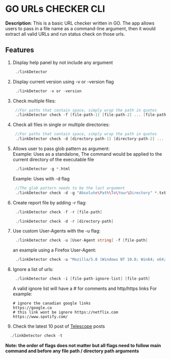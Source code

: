 # GO URLs CHECKER CLI

**Description**: This is a basic URL checker written in GO. The app allows users to pass in a file name as a command-line argument, then it would extract all valid URLs and run status check on those urls.

## Features
1. Display help panel by not include any argument
   ```go
    ./linkDetector
   ```
2. Display current version using -v or -version flag
   ```go
    ./linkDetector -v or -version
   ```
3. Check multiple files:
   ```go
    //For paths that contain space, simply wrap the path in quotes
    ./linkDetector check -f [file-path-1] [file-path-2] ... [file-path-nth]
   ```
4. Check all files in single or multiple directories:
   ```go
    //For paths that contain space, simply wrap the path in quotes
    ./linkDetector check -d [directory-path-1] [directory-path-2] ... [directory-path-nth]
   ```
5. Allows user to pass glob pattern as argument:<br/>
   Example: Uses as a standalone, The command would be applied to the current directory of the executable file
   ```go
    ./linkDetector -g *.html
   ```
   Example: Uses with -d flag
   ```go
    //The glob pattern needs to be the last argument
    ./linkDetector check -d -g "Absolute\Path\To\Your\Directory" *.txt
   ```
   
6. Create report file by adding -r flag:
   ```go
    ./linkDetector check -f -r [file-path]
   ```
   ```go
    ./linkDetector check -d -r [directory-path]
   ```

7. Use custom User-Agents with the -u flag:
   ```go
    ./linkDetector check -u [User-Agent string] -f [file-path]
   ```
   an example using a Firefox User-Agent:
   ```go
    ./linkDetector check -u "Mozilla/5.0 (Windows NT 10.0; Win64; x64; rv:81.0) Gecko/20100101 Firefox/81.0" -f [file-path]
   ```

8. Ignore a list of urls:
   ```go
    ./linkDetector check -i [file-path-ignore-list] [file-path]
   ```
   A valid ignore list will have a # for comments and http/https links
   For example:
   ```
   # ignore the canadian google links
   https://google.ca
   # this link wont be ignore https://netflix.com
   https://www.spotify.com/
   ```
9. Check the latest 10 post of [Telescope](https://github.com/Seneca-CDOT/telescope) posts
  ```go
    ./linkDetector check -t 
  ```
**Note: the order of flags does not matter but all flags need to follow main command and before any file path / directory path arguments**